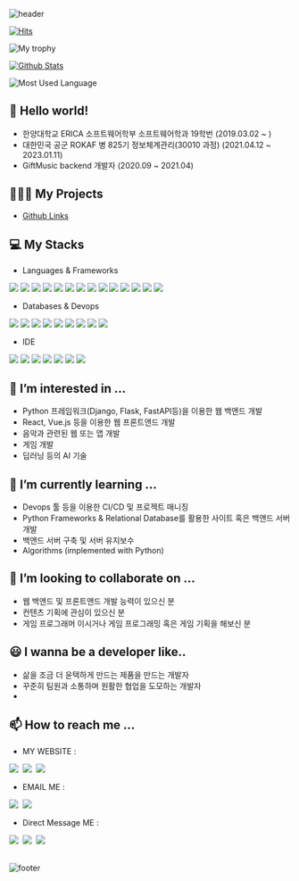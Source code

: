 ![header](https://capsule-render.vercel.app/api?type=waving&color=timeGradient&height=300&section=header&text=JunHyeok%20Lee&fontSize=90&animation=fadeIn)

[![Hits](https://hits.seeyoufarm.com/api/count/incr/badge.svg?url=https%3A%2F%2Fgithub.com%2Fbnbong%2Fhit-counter&count_bg=%2379C83D&title_bg=%23555555&icon=&icon_color=%23E7E7E7&title=hits&edge_flat=false)](https://hits.seeyoufarm.com)

![My trophy](https://github-profile-trophy.vercel.app/?username=bnbong)

[![Github Stats](https://github-readme-stats.vercel.app/api?username=bnbong&count_private=true&theme=dark)](https://github.com/anuraghazra/github-readme-stats)

![Most Used Language](https://github-readme-stats.vercel.app/api/top-langs/?username=bnbong)

## 👋 Hello world!

- 한양대학교 ERICA 소프트웨어학부 소프트웨어학과 19학번 (2019.03.02 ~ )
- 대한민국 공군 ROKAF 병 825기 정보체계관리(30010 과정) (2021.04.12 ~ 2023.01.11)
- GiftMusic backend 개발자 (2020.09 ~ 2021.04)

## 🧑🏻‍💻 My Projects

- [Github Links](https://github.com/bnbong/bnbong.github.io)

## 💻 My Stacks

- Languages & Frameworks

<div>
  <img src="https://img.shields.io/badge/Python-3776AB?style=flat-square&logo=Python&logoColor=white"/>
  <img src="https://img.shields.io/badge/C-A8B9CC?style=flat-square&logo=C&logoColor=white"/>
  <img src="https://img.shields.io/badge/C%2B%2B-00599C?style=flat-sqaure&logo=c%2B%2B&logoColor=white"/>
  <img src="https://img.shields.io/badge/Java-F7DF1E?style=flat-square&logo=Java&logoColor=black"/>
  <img src="https://img.shields.io/badge/R-276DC3?style=flat-square&logo=r&logoColor=white"/>
  <img src="https://img.shields.io/badge/FastAPI-109989?style=flat-square&logo=FastAPI&logoColor=white"/>
  <img src="https://img.shields.io/badge/Flask-000000?style=flat-square&logo=Flask&logoColor=white"/>
  <img src="https://img.shields.io/badge/Django-092E20?style=flat-square&logo=Django&logoColor=green"/>
  <img src="https://img.shields.io/badge/firebase-ffca28?style=flat-square&logo=firebase&logoColor=black"/>
  <img src="https://img.shields.io/badge/Junit5-25A162?style=flat-square&logo=junit5&logoColor=white"/>
  <img src="https://img.shields.io/badge/JWT-000000?style=flat-square&logo=JSON%20web%20tokens&logoColor=white"/>
  <img src="https://img.shields.io/badge/Nginx-009639?style=flat-square&logo=nginx&logoColor=white"/>
  <img src="	https://img.shields.io/badge/Postman-FF6C37?style=flat-square&logo=Postman&logoColor=white"/>
  <img src="https://img.shields.io/badge/Android%20Studio-FFFFFF?style=flat-square&logo=Android%20Studio"/>
</div>

- Databases & Devops

<div>
  <img src="https://img.shields.io/badge/MongoDB-4EA94B?style=flat-square&logo=MongoDB&logoColor=white"/>
  <img src="https://img.shields.io/badge/Mysql-005C84?style=flat-square&logo=MySql&logoColor=white"/>
  <img src="https://img.shields.io/badge/PostgreSQL-316192?style=flat-square&logo=PostgreSQL&logoColor=white"/>
  <img src="https://img.shields.io/badge/elasticsearch-005571?style=flat-square&logo=elasticsearch&logoColor=white"/>
  <img src="https://img.shields.io/badge/SQLite-07405E?style=flat-square&style=for-the-badge&logo=sqlite&logoColor=white"/>
  <img src="https://img.shields.io/badge/Github-092E20?style=flat-square&logo=Github&logoColor=white"/>
  <img src="https://img.shields.io/badge/Git-F05032?style=flat-square&logo=Git&logoColor=white"/>
  <img src="https://img.shields.io/badge/Jira-0052CC?style=flat-square&logo=Jira&logoColor=white"/>
  <img src="https://img.shields.io/badge/Jenkins-D24939?style=flat-sqaure&logo=Jenkins&logoColor=white"/>
</div>

- IDE

<div>
  <img src="https://img.shields.io/badge/Eclipse-2C2255?style=flat-square&logo=eclipse&logoColor=white"/>
  <img src="https://img.shields.io/badge/IntelliJ_IDEA-000000.svg?style=flat-square&logo=intellij-idea&logoColor=white"/>
  <img src="	https://img.shields.io/badge/PyCharm-000000.svg?&style=flat-square&logo=PyCharm&logoColor=white"/>
  <img src="https://img.shields.io/badge/RStudio-75AADB?style=flat-sqaure&logo=RStudio&logoColor=white"/>
  <img src="https://img.shields.io/badge/VIM-%2311AB00.svg?&style=flat-square&logo=vim&logoColor=white"/>
  <img src="https://img.shields.io/badge/NeoVim-%2357A143.svg?&style=flat-square&logo=neovim&logoColor=white"/>
  <img src="https://img.shields.io/badge/Visual_Studio_Code-0078D4?style=flat-square&logo=visual%20studio%20code&logoColor=white"/>
</div>

## 👀 I’m interested in ...

- Python 프레임워크(Django, Flask, FastAPI등)을 이용한 웹 백앤드 개발
- React, Vue.js 등을 이용한 웹 프론트앤드 개발
- 음악과 관련된 웹 또는 앱 개발
- 게임 개발
- 딥러닝 등의 AI 기술

## 🌱 I’m currently learning ...

- Devops 툴 등을 이용한 CI/CD 및 프로젝트 매니징
- Python Frameworks & Relational Database를 활용한 사이트 혹은 백앤드 서버 개발
- 백앤드 서버 구축 및 서버 유지보수
- Algorithms (implemented with Python)

## 💞️ I’m looking to collaborate on ...

- 웹 백앤드 및 프론트앤드 개발 능력이 있으신 분
- 컨텐츠 기획에 관심이 있으신 분
- 게임 프로그래머 이시거나 게임 프로그래밍 혹은 게임 기획을 해보신 분

## 😃 I wanna be a developer like..

- 삶을 조금 더 윤택하게 만드는 제품을 만드는 개발자
- 꾸준히 팀원과 소통하며 원활한 협업을 도모하는 개발자
- 

## 📫 How to reach me ...

- MY WEBSITE :

<div>
  <a href="https://github.com/bnbong/"><img src="https://img.shields.io/badge/GitHub-181717?style=flat-square&logo=GitHub"/></a>&nbsp
  <a href="https://bnbongdevstory.tistory.com/"><img src="https://img.shields.io/badge/my tistory-000000?style=flat-square&logo=About.me&logoColor=white"/></a>&nbsp
  <a href="https://blog.bnbong.tk/"><img src="https://img.shields.io/badge/my blog(not accessable)-000000?style=flat-square&logo=About.me&logoColor=white"/></a>&nbsp

</div>

- EMAIL ME :

<div>
   <a href="mailto:bbbong9@gmail.com"><img src="https://img.shields.io/badge/Gmail-d14836?style=flat-square&logo=Gmail&logoColor=white&link=bbbong9@gmail.com"/></a>&nbsp
   <a href="mailto:bnbong@naver.com"><img src="https://img.shields.io/badge/Naver-2DB400?style=flat-square&logo=Naver&logoColor=white&link=bnbong@naver.com"/></a>&nbsp
</div>

- Direct Message ME :

<div>
   <a href="https://www.instagram.com/j_hyeok__lee/?hl=ko"><img src="https://img.shields.io/badge/Instagram-E4405F?style=flat-square&logo=Instagram&logoColor=white&link=https://www.instagram.com/j_hyeok__lee/?hl=ko"/></a>&nbsp
   <a href="https://www.facebook.com/profile.php?id=100007712465866"><img src="https://img.shields.io/badge/Facebook-3b5998?style=flat-square&logo=Facebook&logoColor=white&link=https://www.facebook.com/profile.php?id=100007712465866"/></a>&nbsp
   <a href="https://www.linkedin.com/in/%EC%A4%80%ED%98%81-%EC%9D%B4-669733231/"><img src="https://img.shields.io/badge/LinkedIn-0077B5?style=flat-square&logo=linkedin&logoColor=white"/></a>&nbsp
</div>
<br>

![footer](https://capsule-render.vercel.app/api?section=footer&type=waving&color=timeGradient)

<!---
bnbong/bnbong is a ✨ special ✨ repository because its `README.md` (this file) appears on your GitHub profile.
You can click the Preview link to take a look at your changes.
--->
